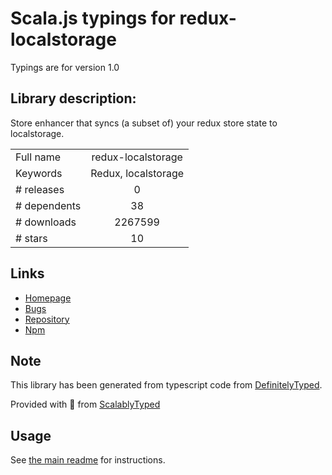 
# Scala.js typings for redux-localstorage

Typings are for version 1.0

## Library description:
Store enhancer that syncs (a subset of) your redux store state to localstorage.

|                    |                 |
| ------------------ | :-------------: |
| Full name          | redux-localstorage |
| Keywords           | Redux, localstorage |
| # releases         | 0 |
| # dependents       | 38 |
| # downloads        | 2267599 |
| # stars            | 10 |

## Links
- [Homepage](https://github.com/elgerlambert/redux-localstorage#readme)
- [Bugs](https://github.com/elgerlambert/redux-localstorage/issues)
- [Repository](https://github.com/elgerlambert/redux-localstorage)
- [Npm](https://www.npmjs.com/package/redux-localstorage)
    


## Note
This library has been generated from typescript code from [DefinitelyTyped](https://definitelytyped.org).

Provided with :purple_heart: from [ScalablyTyped](https://github.com/oyvindberg/ScalablyTyped)

## Usage
See [the main readme](../../readme.md) for instructions.


